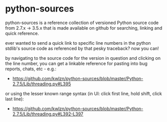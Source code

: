 
# python-sources

python-sources is a reference collection of versioned Python source code from 2.7.x -> 3.5.x that is made available on github for searching, linking and quick reference.

ever wanted to send a quick link to specific line numbers in the python stdlib's source code as referenced by that pesky traceback? now you can!

by navigating to the source code for the version in question and clicking on the line number, you can get a linkable reference for pasting into bug reports, chats, etc - e.g.:

- https://github.com/kwlzn/python-sources/blob/master/Python-2.7.5/Lib/threading.py#L395

or using the lesser known range syntax (in UI: click first line, hold shift, click last line):

- https://github.com/kwlzn/python-sources/blob/master/Python-2.7.5/Lib/threading.py#L392-L397